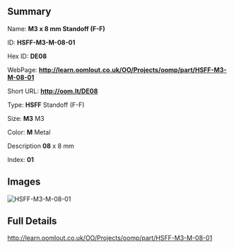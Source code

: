 

## Summary
 
Name: __M3 x 8 mm Standoff (F-F)__

ID: __HSFF-M3-M-08-01__

Hex ID: __DE08__

WebPage: __http://learn.oomlout.co.uk/OO/Projects/oomp/part/HSFF-M3-M-08-01__

Short URL: __http://oom.lt/DE08__


Type: __HSFF__ Standoff (F-F) 

Size: __M3__ M3 

Color: __M__ Metal 

Description __08__ x 8 mm 

Index: __01__


## Images
![HSFF-M3-M-08-01](http://oomlout.com/oomp-gen/parts/HSFF-M3-M-08-01/HSFF-M3-M-08-01_420.jpg)



## Full Details

 http://learn.oomlout.co.uk/OO/Projects/oomp/part/HSFF-M3-M-08-01














